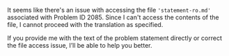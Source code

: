 It seems like there's an issue with accessing the file `'statement-ro.md'` associated with Problem ID 2085. Since I can't access the contents of the file, I cannot proceed with the translation as specified.

If you provide me with the text of the problem statement directly or correct the file access issue, I’ll be able to help you better.